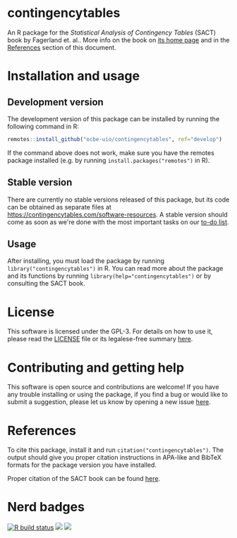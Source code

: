 <!-- TODO: uncomment just before GitHub publication to trigger Zenodo DOIs
[![DOI](https://zenodo.org/badge/293482399.svg)](https://zenodo.org/badge/latestdoi/293482399) -->

# contingencytables

An R package for the _Statistical Analysis of Contingency Tables_ (SACT) book by Fagerland et. al.. More info on the book on [its home page](https://contingencytables.com/) and in the [References](#references) section of this document.

# Installation and usage

## Development version

The development version of this package can be installed by running the following command in R:

```r
remotes::install_github("ocbe-uio/contingencytables", ref="develop")
```

If the command above does not work, make sure you have the remotes package installed (e.g. by running `install.packages("remotes")` in R).

## Stable version

There are currently no stable versions released of this package, but its code can be obtained as separate files at https://contingencytables.com/software-resources. A stable version should come as soon as we're done with the most important tasks on our [to-do list](TODO.md).

## Usage

After installing, you must load the package by running `library("contingencytables")` in R. You can read more about the package and its functions by running `library(help="contingencytables")` or by consulting the SACT book.

# License

This software is licensed under the GPL-3. For details on how to use it, please read the [LICENSE](LICENSE) file or its legalese-free summary [here](https://tldrlegal.com/license/gnu-general-public-license-v3-(gpl-3)).

# Contributing and getting help

This software is open source and contributions are welcome! If you have any trouble installing or using the package, if you find a bug or would like to submit a suggestion, please let us know by opening a new issue [here](https://github.com/ocbe-uio/contingencytables/issues).

# References

To cite this package, install it and run `citation("contingencytables")`. The output should give you proper citation instructions in APA-like and BibTeX formats for the package version you have installed.

Proper citation of the SACT book can be found [here](https://contingencytables.com/how-to-cite).

# Nerd badges

[![R build status](https://github.com/ocbe-uio/contingencytables/workflows/R-CMD-check/badge.svg)](https://github.com/ocbe-uio/contingencytables/actions)
[![](https://img.shields.io/badge/lifecycle-experimental-orange.svg)](https://lifecycle.r-lib.org/articles/stages.html#experimental)
[![](https://img.shields.io/github/last-commit/ocbe-uio/contingencytables.svg)](https://github.com/ocbe-uio/contingencytables/commits/develop)
